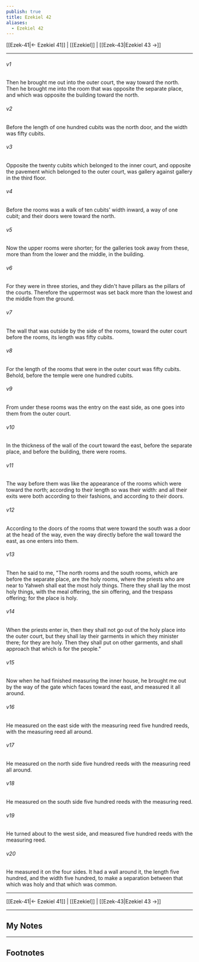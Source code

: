 ```yaml
---
publish: true
title: Ezekiel 42
aliases:
  - Ezekiel 42
---
```


[[Ezek-41|← Ezekiel 41]] | [[Ezekiel]] | [[Ezek-43|Ezekiel 43 →]]
***



###### v1 
Then he brought me out into the outer court, the way toward the north. Then he brought me into the room that was opposite the separate place, and which was opposite the building toward the north. 

###### v2 
Before the length of one hundred cubits was the north door, and the width was fifty cubits. 

###### v3 
Opposite the twenty cubits which belonged to the inner court, and opposite the pavement which belonged to the outer court, was gallery against gallery in the third floor. 

###### v4 
Before the rooms was a walk of ten cubits' width inward, a way of one cubit; and their doors were toward the north. 

###### v5 
Now the upper rooms were shorter; for the galleries took away from these, more than from the lower and the middle, in the building. 

###### v6 
For they were in three stories, and they didn't have pillars as the pillars of the courts. Therefore the uppermost was set back more than the lowest and the middle from the ground. 

###### v7 
The wall that was outside by the side of the rooms, toward the outer court before the rooms, its length was fifty cubits. 

###### v8 
For the length of the rooms that were in the outer court was fifty cubits. Behold, before the temple were one hundred cubits. 

###### v9 
From under these rooms was the entry on the east side, as one goes into them from the outer court. 

###### v10 
In the thickness of the wall of the court toward the east, before the separate place, and before the building, there were rooms. 

###### v11 
The way before them was like the appearance of the rooms which were toward the north; according to their length so was their width: and all their exits were both according to their fashions, and according to their doors. 

###### v12 
According to the doors of the rooms that were toward the south was a door at the head of the way, even the way directly before the wall toward the east, as one enters into them. 

###### v13 
Then he said to me, "The north rooms and the south rooms, which are before the separate place, are the holy rooms, where the priests who are near to Yahweh shall eat the most holy things. There they shall lay the most holy things, with the meal offering, the sin offering, and the trespass offering; for the place is holy. 

###### v14 
When the priests enter in, then they shall not go out of the holy place into the outer court, but they shall lay their garments in which they minister there; for they are holy. Then they shall put on other garments, and shall approach that which is for the people." 

###### v15 
Now when he had finished measuring the inner house, he brought me out by the way of the gate which faces toward the east, and measured it all around. 

###### v16 
He measured on the east side with the measuring reed five hundred reeds, with the measuring reed all around. 

###### v17 
He measured on the north side five hundred reeds with the measuring reed all around. 

###### v18 
He measured on the south side five hundred reeds with the measuring reed. 

###### v19 
He turned about to the west side, and measured five hundred reeds with the measuring reed. 

###### v20 
He measured it on the four sides. It had a wall around it, the length five hundred, and the width five hundred, to make a separation between that which was holy and that which was common.

***
[[Ezek-41|← Ezekiel 41]] | [[Ezekiel]] | [[Ezek-43|Ezekiel 43 →]]

---
## My Notes

---
## Footnotes